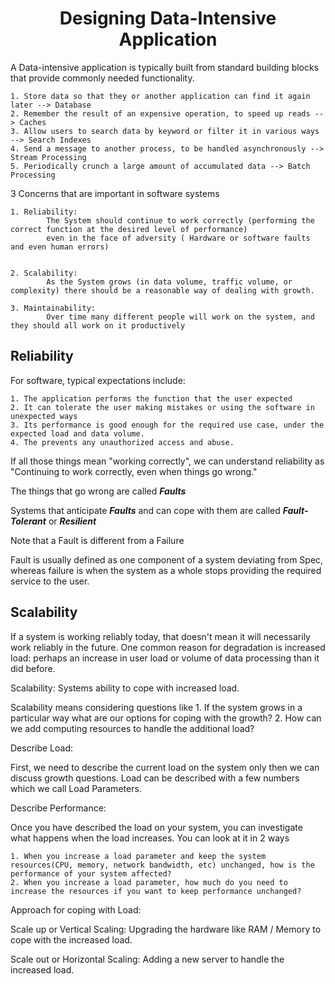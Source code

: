<center><h1>Designing Data-Intensive Application </h1></center>

A Data-intensive application is typically built from standard building blocks that provide commonly needed functionality.

    1. Store data so that they or another application can find it again later --> Database
    2. Remember the result of an expensive operation, to speed up reads --> Caches 
    3. Allow users to search data by keyword or filter it in various ways --> Search Indexes
    4. Send a message to another process, to be handled asynchronously --> Stream Processing
    5. Periodically crunch a large amount of accumulated data --> Batch Processing



3 Concerns that are important in software systems

    1. Reliability: 
            The System should continue to work correctly (performing the correct function at the desired level of performance) 
            even in the face of adversity ( Hardware or software faults and even human errors)


    2. Scalability:
            As the System grows (in data volume, traffic volume, or complexity) there should be a reasonable way of dealing with growth.

    3. Maintainability:
            Over time many different people will work on the system, and they should all work on it productively



<h2> Reliability </h2>

For software, typical expectations include:

    1. The application performs the function that the user expected
    2. It can tolerate the user making mistakes or using the software in unexpected ways
    3. Its performance is good enough for the required use case, under the expected load and data volume.
    4. The prevents any unauthorized access and abuse.

If all those things mean "working correctly", we can understand reliability as "Continuing to work 
correctly, even when things go wrong." 

The things that go wrong are called <b><i>Faults</i></b>

Systems that anticipate <b><i>Faults</i></b> and can cope with them are called <b><i>Fault-Tolerant</i></b> or <b><i>Resilient</i></b>

Note that a Fault is different from a Failure

Fault is usually defined as one component of a system deviating from Spec, whereas failure is when the system as a whole stops providing the required service to the user.

<h2> Scalability </h2>

If a system is working reliably today, that doesn't mean it will necessarily work reliably in the future. One common reason for degradation is increased load: perhaps an increase in user load or volume of data processing than it did before.

Scalability: Systems ability to cope with increased load.

Scalability means considering questions like 
    1. If the system grows in a particular way what are our options for coping with the growth?
    2. How can we add computing resources to handle the additional load?

Describe Load:

First, we need to describe the current load on the system only then we can discuss growth questions. Load can be described with a few numbers which we call Load Parameters.

Describe Performance:

Once you have described the load on your system, you can investigate what happens when the load increases. You can look at it in 2 ways

    1. When you increase a load parameter and keep the system resources(CPU, memory, network bandwidth, etc) unchanged, how is the performance of your system affected?
    2. When you increase a load parameter, how much do you need to increase the resources if you want to keep performance unchanged?

Approach for coping with Load:

Scale up or Vertical Scaling: Upgrading the hardware like RAM / Memory to cope with the increased load.

Scale out or Horizontal Scaling: Adding a new server to handle the increased load.




    




